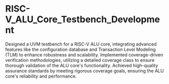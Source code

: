 # RISC-V_ALU_Core_Testbench_Development
Designed a UVM testbench for a RISC-V ALU core, integrating advanced features like the configuration database and Transaction Level Modeling (TLM) to enhance robustness and scalability. Implemented coverage-driven verification methodologies, utilizing a detailed coverage class to ensure thorough validation of the ALU core's functionality. Achieved high-quality assurance standards by meeting rigorous coverage goals, ensuring the ALU core's reliability and performance.
